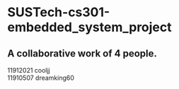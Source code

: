 # SUSTech-cs301-embedded_system_project

## A collaborative work of 4 people.

11912021 cooljj  
11910507 dreamking60
